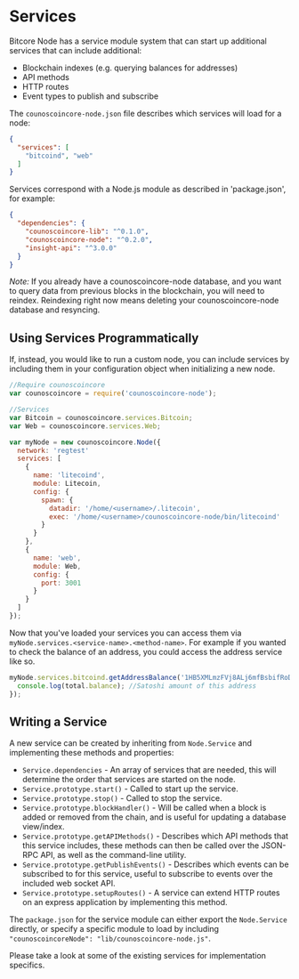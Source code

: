 # Services
Bitcore Node has a service module system that can start up additional services that can include additional:
- Blockchain indexes (e.g. querying balances for addresses)
- API methods
- HTTP routes
- Event types to publish and subscribe

The `counoscoincore-node.json` file describes which services will load for a node:

```json
{
  "services": [
    "bitcoind", "web"
  ]
}
```

Services correspond with a Node.js module as described in 'package.json', for example:

```json
{
  "dependencies": {
    "counoscoincore-lib": "^0.1.0",
    "counoscoincore-node": "^0.2.0",
    "insight-api": "^3.0.0"
  }
}
```

_Note:_ If you already have a counoscoincore-node database, and you want to query data from previous blocks in the blockchain, you will need to reindex. Reindexing right now means deleting your counoscoincore-node database and resyncing.

## Using Services Programmatically
If, instead, you would like to run a custom node, you can include services by including them in your configuration object when initializing a new node.

```js
//Require counoscoincore
var counoscoincore = require('counoscoincore-node');

//Services
var Bitcoin = counoscoincore.services.Bitcoin;
var Web = counoscoincore.services.Web;

var myNode = new counoscoincore.Node({
  network: 'regtest'
  services: [
    {
      name: 'litecoind',
      module: Litecoin,
      config: {
        spawn: {
          datadir: '/home/<username>/.litecoin',
          exec: '/home/<username>/counoscoincore-node/bin/litecoind'
        }
      }
    },
    {
      name: 'web',
      module: Web,
      config: {
        port: 3001
      }
    }
  ]
});
```

Now that you've loaded your services you can access them via `myNode.services.<service-name>.<method-name>`. For example if you wanted to check the balance of an address, you could access the address service like so.

```js
myNode.services.bitcoind.getAddressBalance('1HB5XMLmzFVj8ALj6mfBsbifRoD4miY36v', false, function(err, total) {
  console.log(total.balance); //Satoshi amount of this address
});
```

## Writing a Service
A new service can be created by inheriting from `Node.Service` and implementing these methods and properties:
- `Service.dependencies` -  An array of services that are needed, this will determine the order that services are started on the node.
- `Service.prototype.start()` - Called to start up the service.
- `Service.prototype.stop()` - Called to stop the service.
- `Service.prototype.blockHandler()` - Will be called when a block is added or removed from the chain, and is useful for updating a database view/index.
- `Service.prototype.getAPIMethods()` - Describes which API methods that this service includes, these methods can then be called over the JSON-RPC API, as well as the command-line utility.
- `Service.prototype.getPublishEvents()` - Describes which events can be subscribed to for this service, useful to subscribe to events over the included web socket API.
- `Service.prototype.setupRoutes()` - A service can extend HTTP routes on an express application by implementing this method.

The `package.json` for the service module can either export the `Node.Service` directly, or specify a specific module to load by including `"counoscoincoreNode": "lib/counoscoincore-node.js"`.

Please take a look at some of the existing services for implementation specifics.

